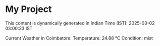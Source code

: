 # My Project

This content is dynamically generated in Indian Time (IST): 2025-03-02 03:00:33 IST


Current Weather in Coimbatore:
Temperature: 24.88 °C
Condition: mist
